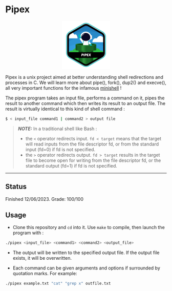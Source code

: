 # Pipex

<p align="center">
  <img src="https://github.com/ArenKae/ArenKae/blob/main/42%20badges/pipexe.png" alt="Pipex 42 project badge"/>
</p>

Pipex is a unix project aimed at better understanding shell redirections and processes in C. We will learn more about pipe(), fork(), dup2() and execve(), all very important functions for the infamous [minishell](https://github.com/ArenKae/minishell) !

The pipex program takes an input file, performs a command on it, pipes the result to another command which then writes its result to an output file. The result is virtually identical to this kind of shell command :
```bash
$ < input_file command1 | command2 > output file
```
> **_NOTE:_** In a traditional shell like Bash :
> - the ```<``` operator redirects input. ```fd < target``` means that the target will read inputs from the file descriptor fd, or from the standard input (fd=0) if fd is not specified.
> - the ```>``` operator redirects output. ```fd > target``` results in the target file to become open for writing from the file descriptor fd, or the standard output (fd=1) if fd is not specified.

---

## Status
Finished 12/06/2023. Grade: 100/100

## Usage
- Clone this repository and ```cd``` into it. Use ```make``` to compile, then launch the program with :
```bash
./pipex <input_file> <command1> <command2> <output_file>
```

- The output will be written to the specified output file. If the output file exists, it will be overwritten.

- Each command can be given arguments and options if surrounded by quotation marks. For example:
```bash
./pipex example.txt "cat" "grep x" outfile.txt
```
